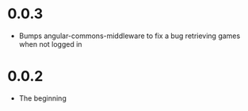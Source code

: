 # 0.0.3

* Bumps angular-commons-middleware to fix a bug retrieving games when not logged in

# 0.0.2

* The beginning
